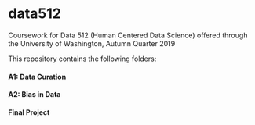 # data512
Coursework for Data 512 (Human Centered Data Science) offered through the University of Washington, Autumn Quarter 2019

This repository contains the following folders:
#### A1: Data Curation
#### A2: Bias in Data
#### Final Project

